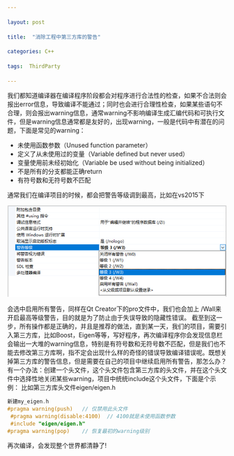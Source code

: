 ```yaml
---

layout: post

title:  "消除工程中第三方库的警告"

categories: C++

tags:  ThirdParty

---
```

我们都知道编译器在编译程序阶段都会对程序进行合法性的检查，如果不合法则会报出error信息，导致编译不能通过；同时也会进行合理性检查，如果某些语句不合理，则会报出warning信息，通常warning不影响编译生成汇编代码和可执行文件，但是warning信息通常都是友好的，出现warning，一般是代码中有潜在的问题，下面是常见的warning：
- 未使用函数参数（Unused function parameter）
- 定义了从未使用过的变量（Variable defined but never used）
- 变量使用前未经初始化（Variable be used without being initialized）
- 不是所有的分支都能正确return
- 有符号数和无符号数不匹配

通常我们在编译项目的时候，都会把警告等级调到最高，比如在vs2015下

![image](https://github.com/mihooke/Mihooke.github.io/blob/master/blog_images/warning_level.png?raw=true)


会选中启用所有警告，同样在Qt Creator下的pro文件中，我们也会加上 /Wall来开启最高等级警告，目的就是为了防止由于失误导致的隐藏性错误。
截至到这一步，所有操作都是正确的，并且是推荐的做法，直到某一天，我们的项目，需要引入第三方库，比如Boost，Eigen等等，写好程序，再次编译程序你会发现信息栏会输出一大堆的warning信息，特别是有符号数和无符号数不匹配，但是我们也不能去修改第三方库啊，指不定会出现什么样的奇怪的错误导致编译错误呢。既想关掉第三方库的警告信息，但是需要在自己的项目中继续启用所有警告，那怎么办？
有一个办法：创建一个头文件，这个头文件包含第三方库的头文件，并在这个头文件中选择性地关闭某些warning，项目中统统include这个头文件，下面是个示例：
比如第三方库头文件eigen/eigen.h
```c++
新建my_eigen.h
#pragma warning(push)	// 仅禁用此头文件
 #pragma warning(disable:4100)	// 4100就是未使用函数参数
 #include "eigen/eigen.h"
#pragma warning(pop)	// 恢复最初的warning级别
```

再次编译，会发现整个世界都清静了!